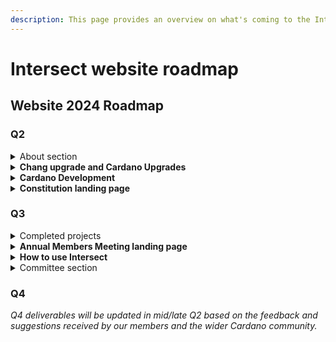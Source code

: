 ```yaml
---
description: This page provides an overview on what's coming to the Intersect website.
---
```


# Intersect website roadmap

## Website 2024 Roadmap

### Q2 <a href="#pdf-page-3zpeszmlyx7siyffmhl5-q2" id="pdf-page-3zpeszmlyx7siyffmhl5-q2"></a>

<details>

<summary>About section</summary>

Refreshing the ‘About’ section on the website with new and relevant information, including our mission, Intersect team members, and values.

</details>

<details>

<summary><strong>Chang upgrade and Cardano Upgrades</strong></summary>

This new section of the website will provide information about the Chang upgrade and in general context about Cardano Upgrades

</details>

<details>

<summary><strong>Cardano Development</strong></summary>

This new section of the website will provide information about to the continuous development of Cardano, Intersect's role and open source.

</details>

<details>

<summary><strong>Constitution landing page</strong></summary>

This new section of the website will provide information about the Cardano Constitution, its drafts worked on by committees and working groups, and how these feed into a broad community consultation process leading up to ratification.

</details>

### Q3 <a href="#pdf-page-3zpeszmlyx7siyffmhl5-q3" id="pdf-page-3zpeszmlyx7siyffmhl5-q3"></a>

<details>

<summary>Completed projects</summary>

A brand new section showcasing the fantastic work being done by our members and community including the details of our grant winners.

</details>

<details>

<summary><strong>Annual Members Meeting landing page</strong></summary>

New landing page with all the information surrounding the upcoming Intersect Annual Members Meeting, how to get involved, and what to expect.

</details>

<details>

<summary><strong>How to use Intersect</strong></summary>

This new section of the website will provide information on how you can use Intersect to actively participate in Cardano and more.

</details>

<details>

<summary>Committee section</summary>

An expansion of the information currently available on committees in the Intersect knowledge base, providing a dedicated space for each committee to ensure our members, the wider community, and the general public can remain up to date on all committees.

</details>

### Q4 <a href="#pdf-page-3zpeszmlyx7siyffmhl5-q4" id="pdf-page-3zpeszmlyx7siyffmhl5-q4"></a>

_Q4 deliverables will be updated in mid/late Q2 based on the feedback and suggestions received by our members and the wider Cardano community._
